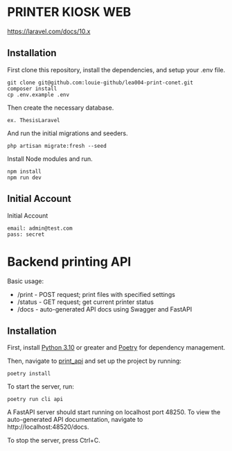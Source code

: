 # PRINTER KIOSK WEB

https://laravel.com/docs/10.x

## Installation

First clone this repository, install the dependencies, and setup your .env file.

```
git clone git@github.com:louie-github/lea004-print-conet.git
composer install
cp .env.example .env
```

Then create the necessary database.

```
ex. ThesisLaravel
```

And run the initial migrations and seeders.

```
php artisan migrate:fresh --seed

```
Install Node modules and run.

```
npm install
npm run dev

```

## Initial Account
Initial Account

```
email: admin@test.com
pass: secret

```

# Backend printing API
Basic usage:
 - /print - POST request; print files with specified settings
 - /status - GET request; get current printer status
 - /docs - auto-generated API docs using Swagger and FastAPI

## Installation
First, install [Python 3.10](https://www.python.org/) or greater and
[Poetry](https://python-poetry.org/docs/#installation) for
dependency management.

Then, navigate to [print_api](/print_api/) and set up the project by
running:
```
poetry install
```

To start the server, run:
```
poetry run cli api
```

A FastAPI server should start running on localhost port 48250. To view
the auto-generated API documentation, navigate to
http://localhost:48520/docs.

To stop the server, press Ctrl+C.